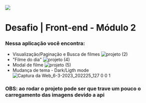 ![](https://i.imgur.com/xG74tOh.png)

# Desafio | Front-end - Módulo 2

### Nessa aplicação você encontra: 
- Visualização/Paginação e Busca de filmes 
![projeto (2)](https://user-images.githubusercontent.com/90506619/223277589-f3cdf265-501d-4f31-9518-a44f8972af1f.jpeg)
- "Filme do dia" 
![projeto (4)](https://user-images.githubusercontent.com/90506619/223278778-6f88496f-672b-49cb-aa71-1a071b23f428.jpeg)
- Modal de filme 
![projeto (5)](https://user-images.githubusercontent.com/90506619/223278960-bb9ef2c1-5387-4842-9f14-6a3dde24824b.jpeg)
- Mudança de tema - Dark/Ligth mode
![Captura da Web_6-3-2023_202225_127 0 0 1](https://user-images.githubusercontent.com/90506619/223279191-d545f3ba-2b94-4ee6-a467-c44583870d82.jpeg)

### OBS: ao rodar o projeto pode ser que trave um pouco o carregamento das imagens devido a api 


